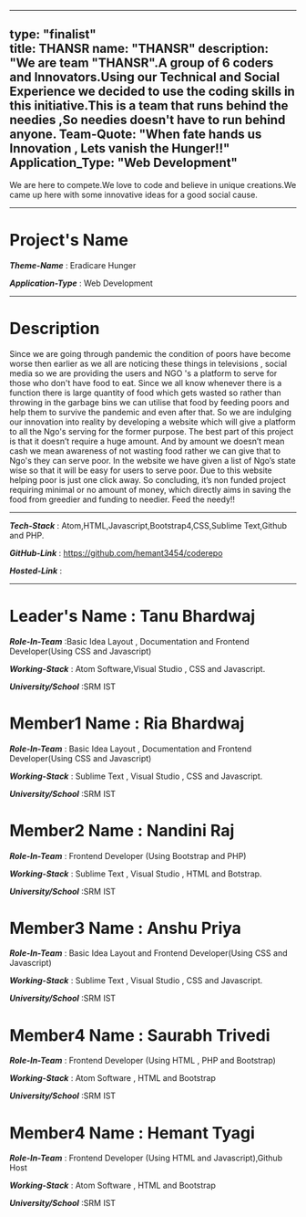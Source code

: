 
---
type: "finalist"                   
title: THANSR
name: "THANSR"
description: "We are team "THANSR".A group of 6 coders and Innovators.Using our Technical and Social Experience we decided to use the coding skills in this initiative.This is a team that runs behind the needies ,So needies doesn't have to run behind anyone.
Team-Quote: "When fate hands us Innovation , Lets vanish the Hunger!!"
Application_Type: "Web Development"
---

We are here to compete.We love to code and believe in unique creations.We came up here with some innovative ideas for a good social cause.


---

# Project's Name

_**Theme-Name**_ : Eradicare Hunger

_**Application-Type**_ : Web Development 

---

# Description

Since we are going through pandemic the condition of poors have become worse then earlier as we all are noticing these things in televisions , social media so we are providing the users and NGO 's a platform to serve for those who don't have food  to eat.
Since we all know whenever there is a function there is large quantity of food which gets wasted so rather than throwing in the garbage bins we can utilise that food by feeding poors and help them to survive the pandemic and even after that.
So we are indulging our innovation into reality by developing a website which will give a platform to all the Ngo's serving for the former purpose.
The best part of this project is that it doesn’t require a huge amount. And by amount we doesn’t mean cash we mean awareness of not wasting food rather we can give that to Ngo's they can serve poor. In the website we have given a list of Ngo’s state wise so that it will be easy for users to serve poor. Due to this website helping poor is just one click away. So concluding, it’s non funded project requiring minimal or no amount of money, which directly aims in saving the food from greedier and funding to needier.
Feed the needy!!


---

_**Tech-Stack**_  :  Atom,HTML,Javascript,Bootstrap4,CSS,Sublime Text,Github and PHP. 

_**GitHub-Link**_ :  https://github.com/hemant3454/coderepo 

_**Hosted-Link**_ :   


---


# Leader's Name : Tanu Bhardwaj

_**Role-In-Team**_  :Basic Idea Layout , Documentation and Frontend Developer(Using CSS and Javascript)

_**Working-Stack**_ : Atom Software,Visual Studio , CSS and Javascript.

_**University/School**_ :SRM IST


# Member1 Name : Ria Bhardwaj

_**Role-In-Team**_  : Basic Idea Layout , Documentation and Frontend Developer(Using CSS and Javascript)

_**Working-Stack**_ : Sublime Text , Visual Studio , CSS and Javascript.

_**University/School**_ :SRM IST



# Member2 Name : Nandini Raj

_**Role-In-Team**_  : Frontend Developer (Using Bootstrap and PHP)

_**Working-Stack**_ : Sublime Text , Visual Studio , HTML and Botstrap.

_**University/School**_ :SRM IST



# Member3 Name : Anshu Priya

_**Role-In-Team**_  :  Basic Idea Layout and Frontend Developer(Using CSS and Javascript)

_**Working-Stack**_ : Sublime Text , Visual Studio , CSS and Javascript.

_**University/School**_ :SRM IST



# Member4 Name : Saurabh Trivedi

_**Role-In-Team**_  : Frontend Developer (Using HTML , PHP and Bootstrap)

_**Working-Stack**_ : Atom Software , HTML and Bootstrap

_**University/School**_ :SRM IST


# Member4 Name : Hemant Tyagi

_**Role-In-Team**_  : Frontend Developer (Using HTML and Javascript),Github Host

_**Working-Stack**_ : Atom Software , HTML and Bootstrap

_**University/School**_ :SRM IST


